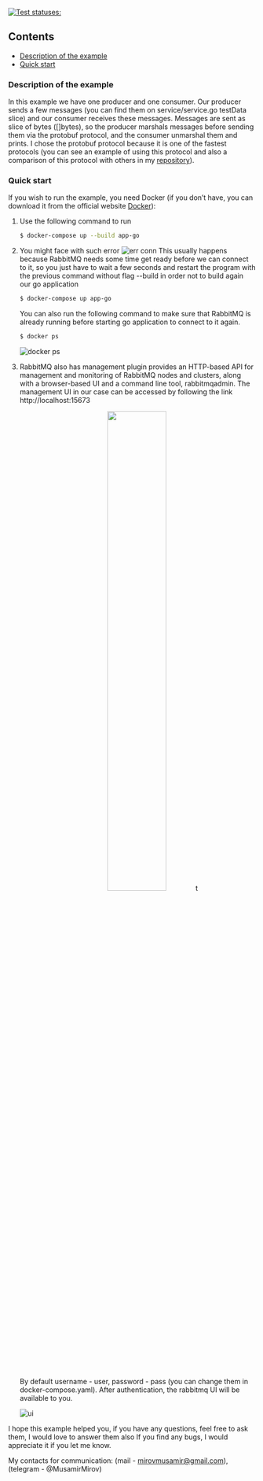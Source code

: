 [![Test statuses: ](https://github.com/Musamir/message-brokers/workflows/Test%20statuses/badge.svg??branch=master)](https://github.com/Musamir/message-brokers/actions)

## Contents
- [Description of the example](#Description-of-the-example)
- [Quick start](#Quick-start)

### Description of the example
    
In this example we have one producer and one consumer. 
Our producer sends a few messages (you can find them on service/service.go testData slice) 
and our consumer receives these messages. Messages are sent as slice of bytes ([]bytes), 
so the producer marshals messages before sending them via the protobuf protocol, and the consumer unmarshal them and prints.
I chose the protobuf protocol because it is one of the fastest protocols 
(you can see  an example of using this protocol and also a comparison of this protocol with others in my [repository](https://github.com/Musamir/performance/tree/main/encoding-decoding)).
    
### Quick start
If you wish to run the example, you need Docker (if you don’t have, you can download it from the official website [Docker](https://www.docker.com/get-started)):

1. Use the following command to run
    ```sh
    $ docker-compose up --build app-go
    ```
2. You might face with such error ![err conn](https://user-images.githubusercontent.com/43841786/145704473-88347618-040d-4410-b7e5-c5d37950ba21.png)
   This usually happens because RabbitMQ needs some time get ready before we can connect to it, so you just have to wait a few seconds and restart the program with the previous command without flag --build in order not to build again our go application
    ```sh
    $ docker-compose up app-go
    ```
   You can also run the following command to make sure that RabbitMQ is already running before starting go application to connect to it again.
    ```sh
    $ docker ps
    ```
   ![docker ps](https://user-images.githubusercontent.com/43841786/145704920-a1a99ba4-1c3b-4298-9958-faf7be4e9efd.png)
3. RabbitMQ also has management plugin provides an HTTP-based API for management and monitoring of RabbitMQ nodes and clusters, along with a browser-based UI and a command line tool, rabbitmqadmin.
   The management UI in our case can be accessed by following the link http://localhost:15673
    
    <p align="center" width="100%">
       <img src="https://user-images.githubusercontent.com/43841786/145705321-6903b0be-2cfd-44e8-940e-860ac48b2a40.png" width="50%">t
    </p>
    By default username - user, password - pass (you can change them in docker-compose.yaml).
    After authentication, the rabbitmq UI will be available to you.
   
   ![ui](https://user-images.githubusercontent.com/43841786/145705739-6cbcd047-dcc8-4a0e-84c8-5680edec7338.png)


I hope this example helped you, if you have any questions, feel free to ask them,
I would love to answer them also If you find any bugs, I would appreciate it if you let me know.

My contacts for communication: (mail - mirovmusamir@gmail.com), (telegram - @MusamirMirov)